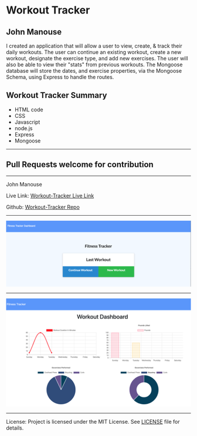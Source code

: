 <h1>Workout Tracker</h1>
<h2>John Manouse</h2>
<p>I created an application that will allow a user to view, create, & track their daily workouts. The user can continue an existing workout, create a new workout, designate the exercise type, and add new exercises. The user will also be able to view their "stats" from previous workouts. The Mongoose database will store the dates, and exercise properties, via the Mongoose Schema, using Express to handle the routes.</p>
<p>
</p>
 
<h2>Workout Tracker Summary</h2>
<ul>
    <li>HTML code</li>
    <li>CSS</li>
    <li>Javascript</li>
    <li>node.js</li>
    <li>Express</li>
    <li>Mongoose</li>
</ul>
<hr>
<h2>Pull Requests welcome for contribution</h2>
<hr>
<p>John Manouse</p>
<p>Live Link: <a href="https://mirageg4.github.io/Workout-Tracker/"
>Workout-Tracker Live Link</a></p>
<p>Github: <a href="https://github.com/Mirageg4/Workout-Tracker">Workout-Tracker Repo</a></p>

<hr>
<img src ="./public/Screenshot-WT.png"/>
<hr> 
<img src ="./public/Screenshot-WT2.png"/>
<hr>             
<p>License: Project is licensed under the MIT License. 
See <a href ="LICENSE.md">LICENSE</a> file for details.